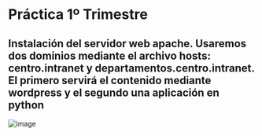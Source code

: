 # Práctica 1º Trimestre #
## Instalación del servidor web apache. Usaremos dos dominios mediante el archivo hosts: centro.intranet y departamentos.centro.intranet. El primero servirá el contenido mediante wordpress y el segundo una aplicación en python ##
![image](https://github.com/AsdrubalCarbajosa/Servicios-de-Red-e-Internet/assets/91255302/599a38a5-f4c5-445f-bb64-279f99c0d180)
